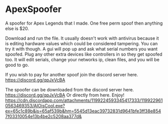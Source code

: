 # ApexSpoofer
A spoofer for Apex Legends that I made. One free perm spoof then anything else is $20.

Download and run the file. It usually doesn't work with antivirus because it is editing hardware values which could be considered tampering. You can try it with though.
A gui will pop up and ask what serial numbers you want spoofed. Plug any other extra devices like controllers in so they get spoofed too. 
It will edit serials, change your networks ip, clean files, and you will be good to go.

If you wish to pay for another spoof join the discord server here. https://discord.gg/qpJxVcBA

The spoofer can be downloaded from the discord server here. https://discord.gg/qpJxVcBA
Or directly from here. Enjoy!
https://cdn.discordapp.com/attachments/1199224593345417333/1199229610563469353/AIOisCool.exe?ex=65c1c89b&is=65af539b&hm=5545d13eac39732831d9641bfe3ff38e8547f03310054e13b4be2c5208aa377d&
